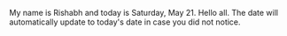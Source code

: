 My name is Rishabh and today is Saturday, May 21. Hello all. The date will automatically update to today's date in case you did not notice.
